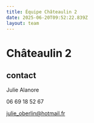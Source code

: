 ```yaml
---
title: Équipe Châteaulin 2
date: 2025-06-20T09:52:22.839Z
layout: team
---
```


# Châteaulin 2



## contact 

Julie Alanore

06 69 18 52 67

julie_oberlin@hotmail.fr

